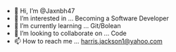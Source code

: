 - 👋 Hi, I’m @Jaxnbh47
- 👀 I’m interested in ... Becoming a Software Developer
- 🌱 I’m currently learning ... Git/Bolean
- 💞️ I’m looking to collaborate on ... Code
- 📫 How to reach me ... harris.jackson1@yahoo.com

<!---
Jaxnbh47/Jaxnbh47 is a ✨ special ✨ repository because its `README.md` (this file) appears on your GitHub profile.
You can click the Preview link to take a look at your changes.
--->
